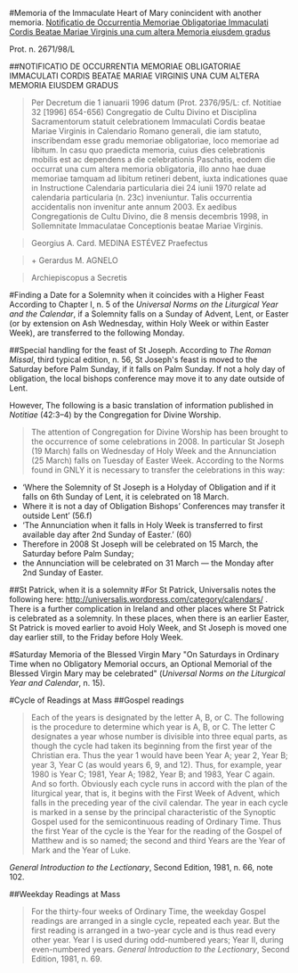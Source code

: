 
#Memoria of the Immaculate Heart of Mary conincident with another memoria.
[Notificatio de Occurrentia Memoriae Obligatoriae Immaculati Cordis Beatae Mariae Virginis una cum altera Memoria eiusdem gradus](http://www.vatican.va/roman_curia/congregations/ccdds/documents/rc_con_ccdds_doc_20000630_memoria-immaculati-cordis-mariae-virginis_lt.html)

Prot. n. 2671/98/L

##NOTIFICATIO DE OCCURRENTIA MEMORIAE OBLIGATORIAE IMMACULATI CORDIS BEATAE MARIAE VIRGINIS UNA CUM ALTERA MEMORIA EIUSDEM GRADUS

>Per Decretum die 1 ianuarii 1996 datum \(Prot. 2376/95/L: cf. Notitiae 32 \[1996\] 654-656\) Congregatio de Cultu Divino et Disciplina Sacramentorum statuit celebrationem Immaculati Cordis beatae Mariae Virginis in Calendario Romano generali, die iam statuto, inscribendam esse gradu memoriae obligatoriae, loco memoriae ad libitum.
>In casu quo praedicta memoria, cuius dies celebrationis mobilis est ac dependens a die celebrationis Paschatis, eodem die occurrat una cum altera memoria obligatoria, illo anno hae duae memoriae tamquam ad libitum retineri debent, iuxta indicationes quae in Instructione Calendaria particularia diei 24 iunii 1970 relate ad calendaria particularia \(n. 23c\) inveniuntur.
>Talis occurrentia accidentalis non invenitur ante annum 2003.
>Ex aedibus Congregationis de Cultu Divino, die 8 mensis decembris 1998, in Sollemnitate Immaculatae Conceptionis beatae Mariae Virginis.

>Georgius A. Card. MEDINA ESTÉVEZ
>Praefectus

>\+ Gerardus M. AGNELO

>Archiepiscopus a Secretis


#Finding a Date for a Solemnity when it coincides with a Higher Feast
According to Chapter I, n. 5 of the *Universal Norms on the Liturgical Year and the Calendar*, if a Solemnity falls on a Sunday of Advent, Lent, or Easter (or by extension on Ash Wednesday, within Holy Week or within Easter Week), are transferred to the following Monday.
    
##Special handling for the feast of St Joseph.
   According to *The Roman Missal*, third typical edition, n. 56, St Joseph's feast is moved to the Saturday before Palm Sunday, if it falls on Palm Sunday. If not a holy day of obligation, the local bishops conference may move it to any date outside of Lent.

However, The following is a basic translation of information published in *Notitiae* (42:3–4) by the Congregation for Divine Worship.
>The attention of Congregation for Divine Worship has been brought to the occurrence of some celebrations in 2008.
>In particular St Joseph (19 March) falls on Wednesday of Holy Week and the Annunciation (25 March) falls on Tuesday of Easter Week.
>According to the Norms found in GNLY it is necessary to transfer the celebrations in this way:
+ ‘Where the Solemnity of St Joseph is a Holyday of Obligation and if it falls on 6th Sunday of Lent, it is celebrated on 18 March. 
+ Where it is not a day of Obligation Bishops’ Conferences may transfer it outside Lent’ (56.f) 
+ ‘The Annunciation when it falls in Holy Week is transferred to first available day after 2nd Sunday of Easter.’ (60)
+ Therefore in 2008 St Joseph will be celebrated on 15 March, the Saturday before Palm Sunday;
+ the Annunciation will be celebrated on 31 March — the Monday after 2nd Sunday of Easter.

##St Patrick, when it is a solemnity
#For St Patrick, Universalis notes the following here: http://universalis.wordpress.com/category/calendars/ .
There is a further complication in Ireland and other places where St Patrick is celebrated as a solemnity.
In these places, when there is an earlier Easter, St Patrick is moved earlier to avoid Holy Week, and St Joseph is moved one day earlier still, to the Friday before Holy Week.

#Saturday Memoria of the Blessed Virgin Mary
"On Saturdays in Ordinary Time when no Obligatory Memorial occurs, an Optional Memorial of the Blessed Virgin Mary may be celebrated" \(*Universal Norms on the Liturgical Year and Calendar*, n. 15\).

#Cycle of Readings at Mass
##Gospel readings
>Each of the years is designated by the letter A, B, or C. The following is the procedure to determine which year is A, B, or C. The letter C designates a year whose number is divisible into three equal parts, as though the cycle had taken its beginning from the first year of the Christian era. Thus the year 1 would have been Year A; year 2, Year B; year 3, Year C \(as would years 6, 9, and 12\). Thus, for example, year 1980 is Year C; 1981, Year A; 1982, Year B; and 1983, Year C again. And so forth. Obviously each cycle runs in accord with the plan of the liturgical year, that is, it begins with the First Week of Advent, which falls in the preceding year of the civil calendar. The year in each cycle is marked in a sense by the principal characteristic of the Synoptic Gospel used for the semicontinuous reading of Ordinary Time. Thus the first Year of the cycle is the Year for the reading of the Gospel of Matthew and is so named; the second and third Years are the Year of Mark and the Year of Luke.

*General Introduction to the Lectionary*, Second Edition, 1981, n. 66, note 102.

##Weekday Readings at Mass
>For the thirty-four weeks of Ordinary Time, the weekday Gospel readings are arranged in a single cycle, repeated each year. But the first reading is arranged in a two-year cycle and is thus read every other year. Year I is used during odd-numbered years; Year II, during even-numbered years.
*General Introduction to the Lectionary*, Second Edition, 1981, n. 69.


